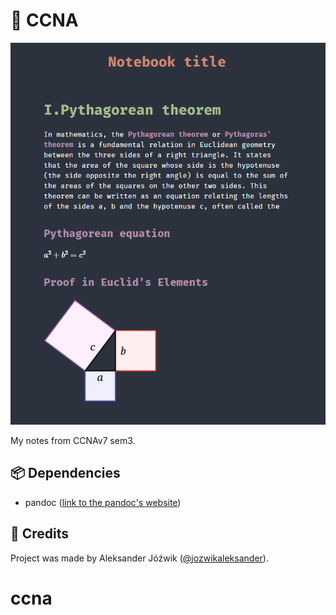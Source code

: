 # 📝 CCNA

![](docs/screenshot.png)

My notes from CCNAv7 sem3.

## 📦 Dependencies

- pandoc ([link to the pandoc's website](https://pandoc.org/))

## 👤 Credits
Project was made by Aleksander Jóźwik ([@jozwikaleksander](https://github.com/jozwikaleksander)).
# ccna
